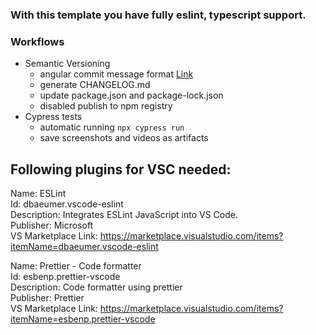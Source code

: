 ### With this template you have fully eslint, typescript support.

### Workflows
* Semantic Versioning
  * angular commit message format [Link](https://github.com/angular/angular/blob/master/CONTRIBUTING.md#-commit-message-format)
  * generate CHANGELOG.md
  * update package.json and package-lock.json
  * disabled publish to npm registry
* Cypress tests
  * automatic running `npx cypress run`
  * save screenshots and videos as artifacts

## Following plugins for VSC needed:


Name: ESLint<br>
Id: dbaeumer.vscode-eslint<br>
Description: Integrates ESLint JavaScript into VS Code.<br>
Publisher: Microsoft<br>
VS Marketplace Link: https://marketplace.visualstudio.com/items?itemName=dbaeumer.vscode-eslint<br>

Name: Prettier - Code formatter<br>
Id: esbenp.prettier-vscode<br>
Description: Code formatter using prettier<br>
Publisher: Prettier<br>
VS Marketplace Link: https://marketplace.visualstudio.com/items?itemName=esbenp.prettier-vscode<br>

